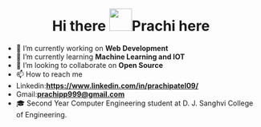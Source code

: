 <h1 align="center"> Hi there <img src="https://raw.githubusercontent.com/NoobMahbub/NoobMahbub/main/Wave.gif" width="45vh" height:"45vh"/>Prachi here  </h1>


  - 🔭 I’m currently working on **Web Development** 
  - 🌱 I’m currently learning **Machine Learning and IOT**
  - 👯 I’m looking to collaborate on **Open Source**
  - 📫 How to reach me 
   - Linkedin:**https://www.linkedin.com/in/prachipatel09/**
   - Gmail:**prachipp999@gmail.com**
  - 🎓 Second Year Computer Engineering student at D. J. Sanghvi College of Engineering.


